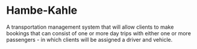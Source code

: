 # Hambe-Kahle
A transportation management system that will allow clients to make bookings that can consist of one or more day trips with either one or more passengers - in which clients will be assigned a driver and vehicle.
